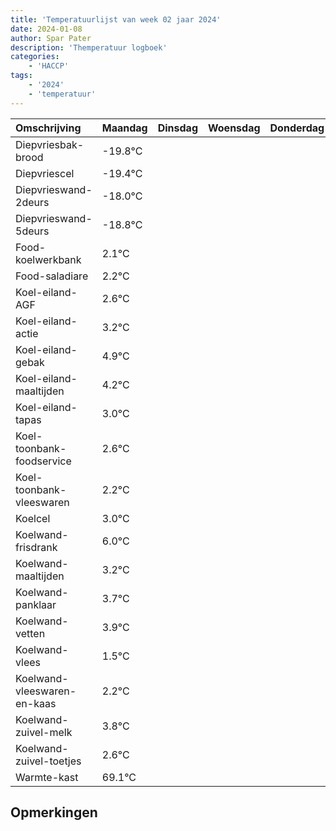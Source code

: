 ```yaml
---
title: 'Temperatuurlijst van week 02 jaar 2024'
date: 2024-01-08
author: Spar Pater
description: 'Themperatuur logboek'
categories:
    - 'HACCP'
tags:
    - '2024'
    - 'temperatuur'
---
```

|Omschrijving|Maandag|Dinsdag|Woensdag|Donderdag|Vrijdag|Zaterdag|Zondag|
|:---|:---|:---|:---|:---|:---|:---|:---|
|Diepvriesbak-brood|-19.8°C| | | | | | |
|Diepvriescel|-19.4°C| | | | | | |
|Diepvrieswand-2deurs|-18.0°C| | | | | | |
|Diepvrieswand-5deurs|-18.8°C| | | | | | |
|Food-koelwerkbank|2.1°C| | | | | | |
|Food-saladiare|2.2°C| | | | | | |
|Koel-eiland-AGF|2.6°C| | | | | | |
|Koel-eiland-actie|3.2°C| | | | | | |
|Koel-eiland-gebak|4.9°C| | | | | | |
|Koel-eiland-maaltijden|4.2°C| | | | | | |
|Koel-eiland-tapas|3.0°C| | | | | | |
|Koel-toonbank-foodservice|2.6°C| | | | | | |
|Koel-toonbank-vleeswaren|2.2°C| | | | | | |
|Koelcel|3.0°C| | | | | | |
|Koelwand-frisdrank|6.0°C| | | | | | |
|Koelwand-maaltijden|3.2°C| | | | | | |
|Koelwand-panklaar|3.7°C| | | | | | |
|Koelwand-vetten|3.9°C| | | | | | |
|Koelwand-vlees|1.5°C| | | | | | |
|Koelwand-vleeswaren-en-kaas|2.2°C| | | | | | |
|Koelwand-zuivel-melk|3.8°C| | | | | | |
|Koelwand-zuivel-toetjes|2.6°C| | | | | | |
|Warmte-kast|69.1°C| | | | | | |

## Opmerkingen


